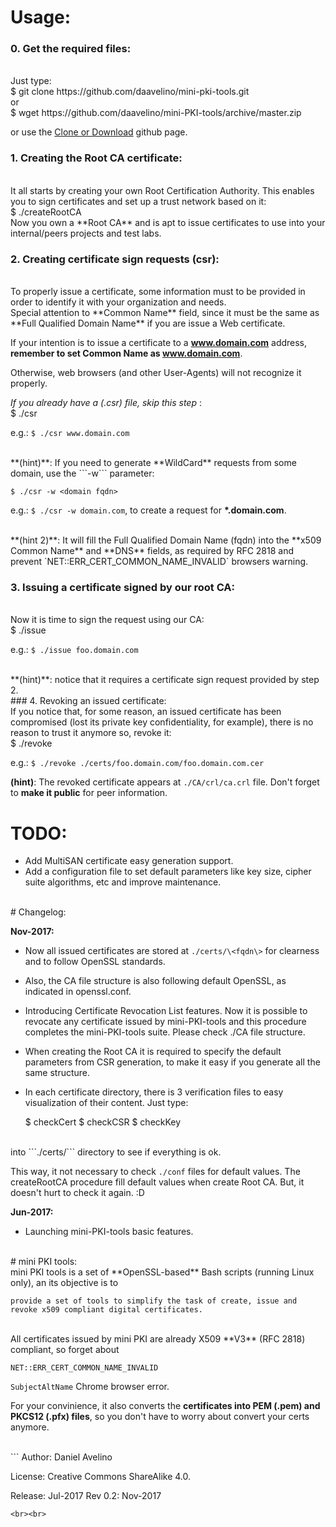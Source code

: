 # Usage:

### 0. Get the required files:
<br>
Just type:
<br>
    $ git clone https://github.com/daavelino/mini-pki-tools.git
<br>
or 
<br>
    $ wget https://github.com/daavelino/mini-PKI-tools/archive/master.zip
<br>

or use the [Clone or Download](https://github.com/daavelino/mini-PKI-tools/archive/master.zip) github page.
<br>

### 1. Creating the Root CA certificate:
<br>
It all starts by creating your own Root Certification Authority. This enables you to sign certificates and set up a trust network based on it:
<br>
    $ ./createRootCA
<br>
   Now you own a **Root CA** and is apt to issue certificates to use into your internal/peers projects and test labs.
<br>

### 2. Creating certificate sign requests (csr):
<br>
To properly issue a certificate, some information must to be provided in order to identify it with your organization and needs.

<br>
Special attention to **Common Name** field, since it must be the same as **Full Qualified Domain Name** if you are issue a Web certificate.
<br>

If your intention is to issue a certificate to a **www.domain.com** address, **remember to set Common Name as www.domain.com**.

Otherwise, web browsers (and other User-Agents) will not recognize it properly.
 
*If you already have a (.csr) file, skip this step* :
<br>
    $ ./csr <fqdn>

   e.g.: ```$ ./csr www.domain.com```

<br>
   **(hint)**: If you need to generate **WildCard** requests from some domain, use the ```-w``` parameter:
<br>

    $ ./csr -w <domain fqdn>


   e.g.: ```$ ./csr -w domain.com```, to create a request for **\*.domain.com**.

<br>
**(hint 2)**: It will fill the Full Qualified Domain Name (fqdn) into the **x509 Common Name** and **DNS** fields, as required by RFC 2818 and prevent `NET::ERR_CERT_COMMON_NAME_INVALID` browsers warning.
<br>

### 3. Issuing a certificate signed by our root CA:
<br>
Now it is time to sign the request using our CA:

<br>
    $ ./issue <fqdn>



   e.g.: ```$ ./issue foo.domain.com```

<br>
   **(hint)**: notice that it requires a certificate sign request provided by step 2.

<br>
### 4. Revoking an issued certificate:
<br>
If you notice that, for some reason, an issued certificate has been compromised (lost its private key confidentiality, for example), there is no reason to trust it anymore so, revoke it:

<br>
    $ ./revoke <certificate file>

   e.g.: ```$ ./revoke ./certs/foo.domain.com/foo.domain.com.cer```
<br>

   **(hint)**: The revoked certificate appears at ```./CA/crl/ca.crl``` file. Don't forget to **make it public** for peer information.
<br>
# TODO:

* Add MultiSAN certificate easy generation support.
* Add a configuration file to set default parameters like key size, cipher suite algorithms, etc and improve maintenance.

<br>
# Changelog:

**Nov-2017:**
* Now all issued certificates are stored at ```./certs/\<fqdn\>``` for clearness and to follow OpenSSL standards.

* Also, the CA file structure is also following default OpenSSL, as indicated in openssl.conf.

* Introducing Certificate Revocation List features.
Now it is possible to revocate any certificate issued by mini-PKI-tools and this procedure completes the mini-PKI-tools suite. Please check ./CA file structure.

* When creating the Root CA it is required to specify the default parameters from CSR generation, to make it easy if you generate all the same structure.

* In each certificate directory, there is 3 verification files to easy visualization of their content. Just type:


    $ checkCert
    $ checkCSR
    $ checkKey

<br>
into ```./certs/<fqdn>``` directory to see if everything is ok. 
<br>

This way, it not necessary to check ```./conf``` files for default values. The createRootCA procedure fill default values when create Root CA. But, it doesn't hurt to check it again. :D

**Jun-2017:**
* Launching mini-PKI-tools basic features.

<br>
# mini PKI tools:
<br>
mini PKI tools is a set of **OpenSSL-based** Bash scripts (running Linux only), an its objective is to

    provide a set of tools to simplify the task of create, issue and revoke x509 compliant digital certificates. 

<br>
All certificates issued by mini PKI are already X509 **V3** (RFC 2818) compliant, so forget about

`NET::ERR_CERT_COMMON_NAME_INVALID`

```SubjectAltName``` Chrome browser error.
<br>

For your convinience, it also converts the **certificates into PEM (.pem) and PKCS12 (.pfx) files**, so you don't have to worry about convert your certs anymore.

<br>
```
Author: Daniel Avelino  <daavelino@gmail.com>

License: Creative Commons ShareAlike 4.0.

Release: Jul-2017
Rev 0.2: Nov-2017
```
<br><br>
